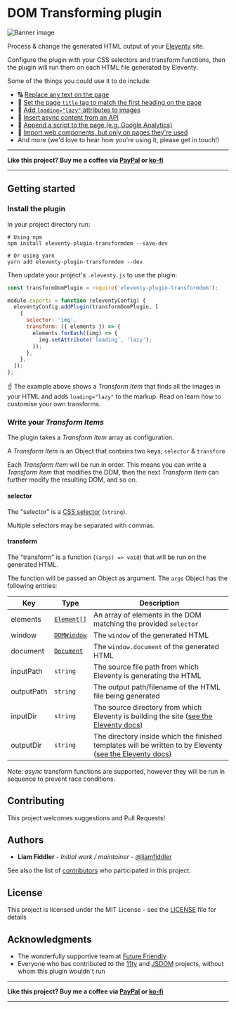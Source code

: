# DOM Transforming plugin

![Banner image](https://repository-images.githubusercontent.com/302478768/01011400-1781-11eb-9bb1-a4c4f509ecb6)

Process & change the generated HTML output of your [Eleventy](https://www.11ty.io/) site.

Configure the plugin with your CSS selectors and transform functions, then the plugin will run them on each HTML file generated by Eleventy.

Some of the things you could use it to do include:

- 🔠 [Replace any text on the page](./examples/replace-text)
- 📝 [Set the page `title` tag to match the first heading on the page](./examples/page-title)
- 🌄 [Add `loading="lazy"` attributes to images](./examples/loading-lazy)
- 🌟 [Insert async content from an API](./examples/async-transform)
- 📃 [Append a script to the page (e.g. Google Analytics)](./examples/google-analytics)
- 🧩 [Import web components, but only on pages they're used](./examples/web-components)
- And more (we'd love to hear how you're using it, please get in touch!)

---

**Like this project? Buy me a coffee via [PayPal](https://paypal.me/liamfiddler) or [ko-fi](https://ko-fi.com/liamfiddler)**

---

## Getting started

### Install the plugin

In your project directory run:

```console
# Using npm
npm install eleventy-plugin-transformdom --save-dev

# Or using yarn
yarn add eleventy-plugin-transformdom --dev
```

Then update your project's `.eleventy.js` to use the plugin:

```javascript
const transformDomPlugin = require('eleventy-plugin-transformdom');

module.exports = function (eleventyConfig) {
  eleventyConfig.addPlugin(transformDomPlugin, [
    {
      selector: 'img',
      transform: ({ elements }) => {
        elements.forEach((img) => {
          img.setAttribute('loading', 'lazy');
        });
      },
    },
  ]);
};
```

☝️ The example above shows a _Transform Item_ that finds all the images in your HTML and adds `loading="lazy"` to the markup. Read on learn how to customise your own transforms.

### Write your _Transform Items_

The plugin takes a _Transform Item_ array as configuration.

A _Transform Item_ is an Object that contains two keys; `selector` & `transform`

Each _Transform Item_ will be run in order. This means you can write a _Transform Item_ that modifies the DOM, then the next _Transform Item_ can further modify the resulting DOM, and so on.

#### selector

The "selector" is a [CSS selector](https://developer.mozilla.org/en-US/docs/Web/CSS/CSS_Selectors) (`string`).

Multiple selectors may be separated with commas.

#### transform

The "transform" is a function (`(args) => void`) that will be run on the generated HTML.

The function will be passed an Object as argument. The `args` Object has the following entries:

| Key | Type | Description |
|---|---|---|
| elements | [`Element[]`](https://github.com/jsdom/jsdom) | An array of elements in the DOM matching the provided `selector` |
| window | [`DOMWindow`](https://github.com/jsdom/jsdom) | The `window` of the generated HTML |
| document | [`Document`](https://github.com/jsdom/jsdom) | The `window.document` of the generated HTML |
| inputPath | `string` | The source file path from which Eleventy is generating the HTML |
| outputPath | `string` | The output path/filename of the HTML file being generated |
| inputDir | `string` | The source directory from which Eleventy is building the site ([see the Eleventy docs](https://www.11ty.dev/docs/config/#input-directory)) |
| outputDir | `string` | The directory inside which the finished templates will be written to by Eleventy ([see the Eleventy docs](https://www.11ty.dev/docs/config/#output-directory)) |

Note: _async_ transform functions are supported, however they will be run in sequence to prevent race conditions.

## Contributing

This project welcomes suggestions and Pull Requests!

## Authors

- **Liam Fiddler** - _Initial work / maintainer_ - [@liamfiddler](https://github.com/liamfiddler)

See also the list of
[contributors](https://github.com/liamfiddler/eleventy-plugin-transformdom/contributors)
who participated in this project.

## License

This project is licensed under the MIT License -
see the [LICENSE](LICENSE) file for details

## Acknowledgments

- The wonderfully supportive team at
  [Future Friendly](https://futurefriendly.team)
- Everyone who has contributed to the
  [11ty](https://www.11ty.io/) and [JSDOM](https://github.com/jsdom/jsdom) projects, without whom
  this plugin wouldn't run

---

**Like this project? Buy me a coffee via [PayPal](https://paypal.me/liamfiddler) or [ko-fi](https://ko-fi.com/liamfiddler)**

---
